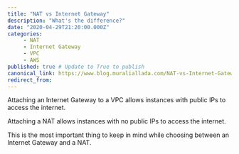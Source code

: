 ```yaml
---
title: "NAT vs Internet Gateway"
description: "What's the difference?"
date: "2020-04-29T21:20:00.000Z"
categories:
     - NAT
     - Internet Gateway
     - VPC
     - AWS
published: true # Update to True to publish
canonical_link: https://www.blog.muraliallada.com/NAT-vs-Internet-Gateway/
redirect_from:
---
```


Attaching an Internet Gateway to a VPC allows instances with public IPs to access the internet.

Attaching a NAT allows instances with no public IPs to access the internet.

This is the most important thing to keep in mind while choosing between an Internet Gateway and a NAT.